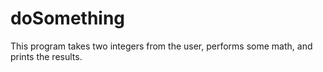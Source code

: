 # doSomething
This program takes two integers from the user, performs some math, and prints the results.
